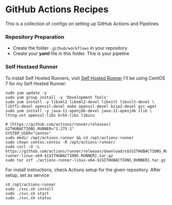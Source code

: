 # GitHub Actions Recipes
This is a collection of configs on setting up GitHub Actions and Pipelines

### **Repository Preparation**
* Create the folder ```.github/workflows``` in your repository
* Create your **yaml** file in this folder. This is your pipeline 

### **Self Hostaed Runner**
To install Self Hosted Runners, visit [Self Hosted Runner](https://github.com/actions/runner)
I'll be using CentOS 7 for my Self Hosted Runner:
```
sudo yum update -y
sudo yum group install -y 'Development Tools'
sudo yum install -y libxml2 libxml2-devel libxslt libxslt-devel \
libffi-devel openssl-devel make openssl-devel bzip2-devel gcc wget
sudo yum install -y java-11-openjdk-devel java-11-openjdk zlib \
lttng-ust openssl-libs krb5-libs libicu

# [https://github.com/actions/runner/releases]
GITHUBACTIONS_RUNNER="2.275.1"
SYSTEM_USER="centos"
sudo mkdir /opt/actions-runner && cd /opt/actions-runner
sudo chown centos:centos -R /opt/actions-runner/
sudo curl -O -L https://github.com/actions/runner/releases/download/v${GITHUBACTIONS_RUNNER}/actions-runner-linux-x64-${GITHUBACTIONS_RUNNER}.tar.gz
sudo tar xzf ./actions-runner-linux-x64-${GITHUBACTIONS_RUNNER}.tar.gz
```
For install instructions, check Actions setup for the given repository. After setup, set as service
```
cd /opt/actions-runner
sudo ./svc.sh install
sudo ./svc.sh start
sudo ./svc.sh status
```
